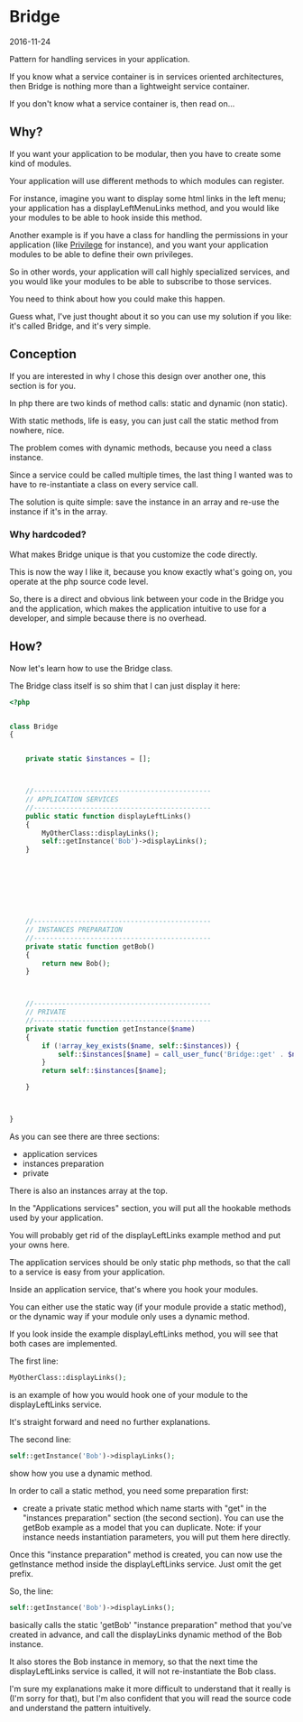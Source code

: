 Bridge
===============
2016-11-24



Pattern for handling services in your application.





If you know what a service container is in services oriented architectures, then Bridge is nothing more than a lightweight service container.

If you don't know what a service container is, then read on...





Why?
------------

If you want your application to be modular, then you have to create some kind of modules.

Your application will use different methods to which modules can register.


For instance, imagine you want to display some html links in the left menu;
your application has a displayLeftMenuLinks method, and you would like your modules to be able to hook inside this method.

Another example is if you have a class for handling the permissions in your application (like [Privilege](https://github.com/lingtalfi/Privilege) for instance),
and you want your application modules to be able to define their own privileges.


So in other words, your application will call highly specialized services, and you would like your modules to be able to subscribe to those services.


You need to think about how you could make this happen.

Guess what, I've just thought about it so you can use my solution if you like: it's called Bridge, and it's very simple.




Conception
---------

If you are interested in why I chose this design over another one, this section is for you.

In php there are two kinds of method calls: static and dynamic (non static).

With static methods, life is easy, you can just call the static method from nowhere, nice.

The problem comes with dynamic methods, because you need a class instance.

Since a service could be called multiple times, the last thing I wanted was to have to re-instantiate a class on every service call.

The solution is quite simple: save the instance in an array and re-use the instance if it's in the array.


### Why hardcoded?

What makes Bridge unique is that you customize the code directly.

This is now the way I like it, because you know exactly what's going on, you operate at the php source code level.

So, there is a direct and obvious link between your code in the Bridge you and the application, which makes the application intuitive to use for a developer,
and simple because there is no overhead.



How?
------------

Now let's learn how to use the Bridge class.

The Bridge class itself is so shim that I can just display it here:



```php
<?php


class Bridge
{


    private static $instances = [];



    //--------------------------------------------
    // APPLICATION SERVICES
    //--------------------------------------------
    public static function displayLeftLinks()
    {
        MyOtherClass::displayLinks();
        self::getInstance('Bob')->displayLinks();
    }








    //--------------------------------------------
    // INSTANCES PREPARATION
    //--------------------------------------------
    private static function getBob()
    {
        return new Bob();
    }



    //--------------------------------------------
    // PRIVATE
    //--------------------------------------------
    private static function getInstance($name)
    {
        if (!array_key_exists($name, self::$instances)) {
            self::$instances[$name] = call_user_func('Bridge::get' . $name);
        }
        return self::$instances[$name];

    }



}
```



As you can see there are three sections:

- application services
- instances preparation
- private


There is also an instances array at the top.


In the "Applications services" section, you will put all the hookable methods used by your application.

You will probably get rid of the displayLeftLinks example method and put your owns here.

The application services should be only static php methods, so that the call to a service is easy from your application.

Inside an application service, that's where you hook your modules.

You can either use the static way (if your module provide a static method), or the dynamic way if your module only uses a dynamic method.

If you look inside the example displayLeftLinks method, you will see that both cases are implemented.

The first line:

```php
MyOtherClass::displayLinks();
```

is an example of how you would hook one of your module to the displayLeftLinks service.

It's straight forward and need no further explanations.

The second line:

```php
self::getInstance('Bob')->displayLinks();
```

show how you use a dynamic method.

In order to call a static method, you need some preparation first:

- create a private static method which name starts with "get" in the "instances preparation" section (the second section).
		You can use the getBob example as a model that you can duplicate.
		Note: if your instance needs instantiation parameters, you will put them here directly.

Once this "instance preparation" method is created, you can now use the getInstance method inside the displayLeftLinks service.
Just omit the get prefix.

So, the line:

```php
self::getInstance('Bob')->displayLinks();
```
basically calls the static 'getBob' "instance preparation" method that you've created in advance, and call the displayLinks dynamic method of the Bob instance.

It also stores the Bob instance in memory, so that the next time the displayLeftLinks service is called, it will not re-instantiate the Bob class.


I'm sure my explanations make it more difficult to understand that it really is (I'm sorry for that), but I'm also confident that you will read the source code
and understand the pattern intuitively.




























